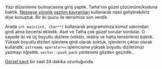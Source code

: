 
*Yazı düzenleme* bulmacasına giriş yaptık. Talha'nın güzel çözümüne/koduna baktık. [Nesneye yönelik yazılım kavramları](sınıf-yapı-kavramı.md) kullanarak nasıl geliştirebiliriz diye konuştuk. Bir iki ipucu ile dersimize son verdik.    

Arada `int main(int, char**)` kullanarak programımıza komut satırından girdi alma becerisi ekledik. Asel ve Talha çok güzel sorular sordular. O sayede iki ve üç boyutlu dizilere (vektör, matris ve hatta tensörlere) baktık. Yüksek boyutlu dizileri işlevlere girdi olarak soktuk, işlevlerin çıktısı olarak kullandık. `ostream& operator<<` işlemcisine yüksek boyutlu dizilerimizi yazmayı öğrettik. `vector::push_pack` yöntemini gözden geçirdik...

[Görsel kayıt](https://drive.google.com/file/d/143UKi-DCpFAQ2SKPtiprna0TpuaO5g1D/) bir saat 24 dakika uzunluğunda. 